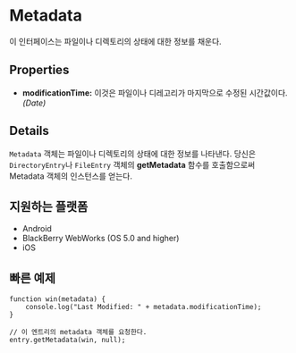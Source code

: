 Metadata
==========

이 인터페이스는 파일이나 디렉토리의 상태에 대한 정보를 채운다.

Properties
----------

- __modificationTime:__ 이것은 파일이나 디레고리가 마지막으로 수정된 시간값이다. _(Date)_

Details
-------

`Metadata` 객체는 파일이나 디렉토리의 상태에 대한 정보를 나타낸다. 당신은 `DirectoryEntry`나 `FileEntry` 객체의 __getMetadata__ 함수를 호출함으로써 Metadata 객체의 인스턴스를 얻는다. 

지원하는 플랫폼
-------------------

- Android
- BlackBerry WebWorks (OS 5.0 and higher)
- iOS

빠른 예제
-------------

	function win(metadata) {
		console.log("Last Modified: " + metadata.modificationTime);
	}
	
	// 이 엔트리의 metadata 객체를 요청한다.
	entry.getMetadata(win, null);
